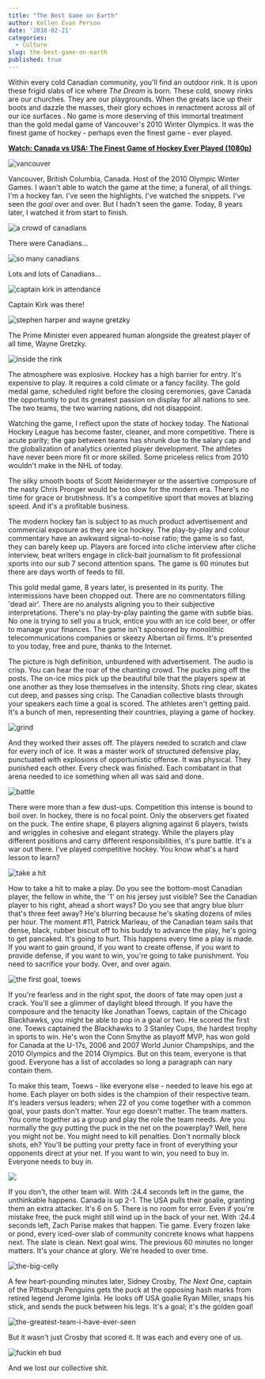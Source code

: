 ```yaml
---
title: "The Best Game on Earth"
author: Kellen Evan Person
date: '2018-02-21'
categories:
  - Culture
slug: the-best-game-on-earth
published: true
---
```


Within every cold Canadian community, you'll find an outdoor rink. It is upon these frigid slabs of ice where _The Dream_ is born. These cold, snowy rinks are our churches. They are our playgrounds. When the greats lace up their boots and dazzle the masses, their glory echoes in renactment across all of our ice surfaces . No game is more deserving of this immortal treatment than the gold medal game of Vancouver's 2010 Winter Olympics. It was the finest game of hockey - perhaps even the finest game - ever played. 

**[Watch: Canada vs USA: The Finest Game of Hockey Ever Played (1080p)](https://www.youtube.com/watch?v=lmS-pztANow)**

![vancouver](/docs/images/vancouver.png)

Vancouver, British Columbia, Canada. Host of the 2010 Olympic Winter Games. I wasn't able to watch the game at the time; a funeral, of all things. I'm a hockey fan. I've seen the highlights. I've watched the snippets. I've seen _the goal_ over and over. But I hadn't seen the game. Today, 8 years later, I watched it from start to finish. 

![a crowd of canadians](/docs/images/lots-of-canadians.png)

There were Canadians...

![so many canadians](/docs/images/lots-and-lots-of-canadians.png)

Lots and lots of Canadians...

![captain kirk in attendance](/docs/images/captain-kirk.png)

Captain Kirk was there!

![stephen harper and wayne gretzky](/docs/images/great-one-and-puffy-one.png)

The Prime Minister even appeared human alongside the greatest player of all time, Wayne Gretzky.

![inside the rink](/docs/images/lots-of-canadians.png)

The atmosphere was explosive. Hockey has a high barrier for entry. It's expensive to play. It requires a cold climate or a fancy facility. The gold medal game, scheduled right before the closing ceremonies, gave Canada the opportuntiy to put its greatest passion on display for all nations to see. The two teams, the two warring nations, did not disappoint.

Watching the game, I reflect upon the state of hockey today. The National Hockey League has become faster, cleaner, and more competitive. There is acute parity; the gap between teams has shrunk due to the salary cap and the globalization of analytics oriented player development. The athletes have never been more fit or more skilled. Some priceless relics from 2010 wouldn't make in the NHL of today. 

The silky smooth boots of Scott Neidermeyer or the assertive composure of the nasty Chris Pronger would be too slow for the modern era. There's no time for grace or brutishness. It's a competitive sport that moves at blazing speed. And it's a profitable business.

The modern hockey fan is subject to as much product advertisement and commercial exposure as they are ice hockey. The play-by-play and colour commentary have an awkward signal-to-noise ratio; the game is so fast, they can barely keep up. Players are forced into cliche interview after cliche interview, beat writers engage in click-bait journalism to fit professional sports into our sub 7 second attention spans. The game is 60 minutes but there are days worth of feeds to fill.

This gold medal game, 8 years later, is presented in its purity. The intermissions have been chopped out. There are no commentators filling 'dead air'. There are no analysts aligning you to their subjective interpretations. There's no play-by-play painting the game with subtle bias. No one is trying to sell you a truck, entice you with an ice cold beer, or offer to manage your finances. The game isn't sponsored by monolithic telecommunications companies or skeezy Albertan oil firms. It's presented to you today, free and pure, thanks to the Internet. 

The picture is high definition, unburdened with advertisement. The audio is crisp. You can hear the roar of the chanting crowd. The pucks ping off the posts. The on-ice mics pick up the beautiful bile that the players spew at one another as they lose themselves in the intensity. Shots ring clear, skates cut deep, and passes sing crisp. The Canadian collective blasts through your speakers each time a goal is scored. The athletes aren't getting paid. It's a bunch of men, representing their countries, playing a game of hockey.

![grind](/docs/images/grind.png)

And they worked their asses off. The players needed to scratch and claw for every inch of ice. It was a master work of structured defensive play, punctuated with explosions of opportunistic offense. It was physical. They punished each other. Every check was finished. Each combatant in that arena needed to ice something when all was said and done.

![battle](/docs/images/battle.png)

There were more than a few dust-ups. Competition this intense is bound to boil over. In hockey, there is no focal point. Only the observers get fixated on the puck. The entire shape, 6 players aligning against 6 players, twists and wriggles in cohesive and elegant strategy. While the players play different positions and carry different responsibilities, it's pure battle. It's a war out there. I've played competitive hockey. You know what's a hard lesson to learn?

![take a hit](/docs/images/take-a-hit.png)

How to take a hit to make a play. Do you see the bottom-most Canadian player, the fellow in white, the '1' on his jersey just visible? See the Canadian player to his right, ahead a short ways? Do you see that angry blue blurr that's three feet away? He's blurring because he's skating dozens of miles per hour. The moment #11, Patrick Marleau, of the Canadian team sails that dense, black, rubber biscuit off to his buddy to advance the play, he's going to get pancaked. It's going to hurt. This happens every time a play is made. If you want to gain ground, if you want to create offense, if you want to provide defense, if you want to win, you're going to take punishment. You need to sacrifice your body. Over, and over again.

![the first goal, toews](/docs/images/toews.png)

If you're fearless and in the right spot, the doors of fate may open just a crack. You'll see a glimmer of daylight bleed through. If you have the composure and the tenacity like Jonathan Toews, captain of the Chicago Blackhawks, you might be able to pop in a goal or two. He scored the first one. Toews captained the Blackhawks to 3 Stanley Cups, the hardest trophy in sports to win. He's won the Conn Smythe as playoff MVP, has won gold for Canada at the U-17s, 2006 and 2007 World Junior Champships, and the 2010 Olympics and the 2014 Olympics. But on this team, everyone is that good. Everyone has a list of accolades so long a paragraph can nary contain them.

To make this team, Toews - like everyone else - needed to leave his ego at home. Each player on both sides is the champion of their respective team. It's leaders versus leaders; when 22 of you come together with a common goal, your pasts don't matter. Your ego doesn't matter. The team matters. You come together as a group and play the role the team needs. Are you normally the guy putting the puck in the net on the powerplay? Well, here you might not be. You might need to kill penalties. Don't normally block shots, eh? You'll be putting your pretty face in front of everything your opponents direct at your net. If you want to win, you need to buy in. Everyone needs to buy in.

![](/docs/images/the-unthinkable.png)

If you don't, the other team will. With :24.4 seconds left in the game, the unthinkable happens. Canada is up 2-1. The USA pulls their goalie, granting them an extra attacker. It's 6 on 5. There is no room for error. Even if you're mistake free, the puck might still wind up in the back of your net. With :24.4 seconds left, Zach Parise makes that happen. Tie game. Every frozen lake or pond, every iced-over slab of community concrete knows what happens next. The slate is clean. Next goal wins. The previous 60 minutes no longer matters. It's your chance at glory. We're headed to over time. 

![the-big-celly](/docs/images/the-big-celly.png)

A few heart-pounding minutes later, Sidney Crosby, _The Next One_, captain of the Pittsburgh Penguins gets the puck at the opposing hash marks from retired legend Jerome Iginla. He looks off USA goalie Ryan Miller, snaps his stick, and sends the puck between his legs. It's a goal; it's the golden goal! 

![the-greatest-team-i-have-ever-seen](/docs/images/the-champs.png)

But it wasn't just Crosby that scored it. It was each and every one of us. 

![fuckin eh bud](/docs/images/mounties.png)

And we lost our collective shit.
